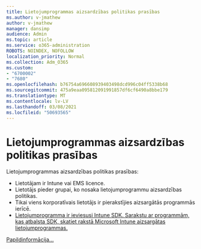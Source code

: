 ```yaml
---
title: Lietojumprogrammas aizsardzības politikas prasības
ms.author: v-jmathew
author: v-jmathew
manager: dansimp
audience: Admin
ms.topic: article
ms.service: o365-administration
ROBOTS: NOINDEX, NOFOLLOW
localization_priority: Normal
ms.collection: Adm_O365
ms.custom:
- "6700002"
- "7680"
ms.openlocfilehash: b76754a696608939403498dcd996c04ff5338b68
ms.sourcegitcommit: 475a9eaa095812091991857df6cf6490a8bbe179
ms.translationtype: MT
ms.contentlocale: lv-LV
ms.lasthandoff: 03/08/2021
ms.locfileid: "50693565"
---
```

# <a name="application-protection-policy-requirements"></a>Lietojumprogrammas aizsardzības politikas prasības

Lietojumprogrammas aizsardzības politikas prasības:

- Lietotājam ir Intune vai EMS licence.
- Lietotājs pieder grupai, ko nosaka lietojumprogrammu aizsardzības politikas.
- Tikai viens korporatīvais lietotājs ir pierakstījies aizsargātās programmās ierīcē.
- [Lietojumprogramma ir ieviesusi Intune SDK. Sarakstu ar programmām, kas atbalsta SDK, skatiet rakstā Microsoft Intune aizsargātas lietojumprogrammas.](https://docs.microsoft.com/mem/intune/apps/apps-supported-intune-apps)

[Papildinformācija...](https://docs.microsoft.com/mem/intune/apps/app-protection-policy)
